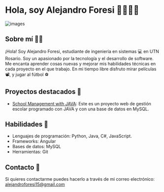 # Hola, soy Alejandro Foresi 👋:fries::argentina:
![images](https://github.com/chipcasla/chipcasla/assets/103225088/cd97d29e-dd7f-4f21-a464-d21244256d33)

## Sobre mí :man_technologist:

¡Hola! Soy Alejandro Foresi, estudiante de ingeniería en sistemas :computer: en UTN Rosario. Soy un apasionado por la tecnología y el desarrollo de software. Me encanta aprender cosas nuevas y mejorar mis habilidades técnicas en cada proyecto en el que trabajo. En mi tiempo libre disfruto mirar películas :film_projector:, y jugar al fútbol :soccer:

## Proyectos destacados :rocket:	
- [School Management with JAVA](https://github.com/chipcasla/tp-java-2022): Este es un proyecto web de gestión escolar programado con JAVA y con una base de datos en MySQL. 

## Habilidades :footprints:	
- Lenguajes de programación: Python, Java, C#, JavaScript.
- Frameworks: Angular
- Bases de datos: MySQL
- Herramientas: Git

## Contacto :ledger:		
Si quieres contactarme puedes hacerlo a través de mi correo electrónico: alejandroforesi15@gmail.com

<!--
**chipcasla/chipcasla** is a ✨ _special_ ✨ repository because its `README.md` (this file) appears on your GitHub profile.

Here are some ideas to get you started:

- 🔭 I’m currently working on ...
- 🌱 I’m currently learning ...
- 👯 I’m looking to collaborate on ...
- 🤔 I’m looking for help with ...
- 💬 Ask me about ...
- 📫 How to reach me: ...
- 😄 Pronouns: ...
- ⚡ Fun fact: ...
-->

